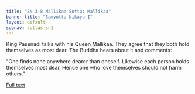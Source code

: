 ```yaml
---
title: "SN 3.8 Mallikaa Sutta: Mallikaa"
banner-title: "Saṁyutta Nikāya I" 
layout: default 
subnav: suttas-sn1
---
```


King Pasenadi talks with his Queen Mallikaa. They agree that they both hold themselves as most dear. The Buddha hears about it and comments:

"One finds none anywhere dearer than oneself. Likewise each person holds themselves most dear. Hence one who love themselves should not harm others."

[Full text](https://accesstoinsight.org/tipitaka/sn/sn03/sn03.008.wlsh.html)
